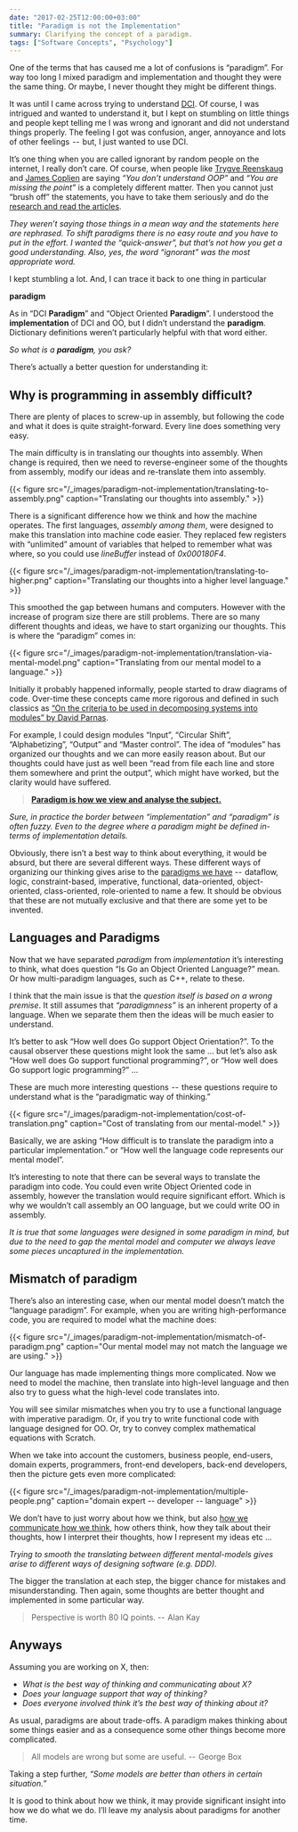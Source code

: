 ```yaml
---
date: "2017-02-25T12:00:00+03:00"
title: "Paradigm is not the Implementation"
summary: Clarifying the concept of a paradigm.
tags: ["Software Concepts", "Psychology"]
---
```



One of the terms that has caused me a lot of confusions is “paradigm”. For way too long I mixed paradigm and implementation and thought they were the same thing. Or maybe, I never thought they might be different things.

It was until I came across trying to understand [DCI](http://fulloo.info/). Of course, I was intrigued and wanted to understand it, but I kept on stumbling on little things and people kept telling me I was wrong and ignorant and did not understand things properly. The feeling I got was confusion, anger, annoyance and lots of other feelings  --  but, I just wanted to use DCI.

It’s one thing when you are called ignorant by random people on the internet, I really don’t care. Of course, when people like [Trygve Reenskaug](https://en.wikipedia.org/wiki/Trygve_Reenskaug) and [James Coplien](https://en.wikipedia.org/wiki/Jim_Coplien) are saying _“You don’t understand OOP”_ and _“You are missing the point”_ is a completely different matter. Then you cannot just “brush off” the statements, you have to take them seriously and do the [research and read the articles](http://fulloo.info/Documents/).

_They weren’t saying those things in a mean way and the statements here are rephrased. To shift paradigms there is no easy route and you have to put in the effort. I wanted the “quick-answer”, but that’s not how you get a good understanding. Also, yes, the word “ignorant” was the most appropriate word._

I kept stumbling a lot. And, I can trace it back to one thing in particular

**paradigm**

As in “DCI **Paradigm**” and “Object Oriented **Paradigm**”. I understood the **implementation** of DCI and OO, but I didn’t understand the **paradigm**. Dictionary definitions weren’t particularly helpful with that word either.

_So what is a_ **_paradigm_**_, you ask?_

There’s actually a better question for understanding it:

## Why is programming in assembly difficult?

There are plenty of places to screw-up in assembly, but following the code and what it does is quite straight-forward. Every line does something very easy.

The main difficulty is in translating our thoughts into assembly. When change is required, then we need to reverse-engineer some of the thoughts from assembly, modify our ideas and re-translate them into assembly.

{{< figure src="/_images/paradigm-not-implementation/translating-to-assembly.png" caption="Translating our thoughts into assembly." >}}

There is a significant difference how we think and how the machine operates. The first languages, _assembly among them_, were designed to make this translation into machine code easier. They replaced few registers with “unlimited” amount of variables that helped to remember what was where, so you could use _lineBuffer_ instead of _0x000180F4_.

{{< figure src="/_images/paradigm-not-implementation/translating-to-higher.png" caption="Translating our thoughts into a higher level language." >}}

This smoothed the gap between humans and computers. However with the increase of program size there are still problems. There are so many different thoughts and ideas, we have to start organizing our thoughts. This is where the “paradigm” comes in:

{{< figure src="/_images/paradigm-not-implementation/translation-via-mental-model.png" caption="Translating from our mental model to a language." >}}

Initially it probably happened informally, people started to draw diagrams of code. Over-time these concepts came more rigorous and defined in such classics as [“On the criteria to be used in decomposing systems into modules” by David Parnas](http://repository.cmu.edu/cgi/viewcontent.cgi?article=2979&context=compsci).

For example, I could design modules “Input”, “Circular Shift”, “Alphabetizing”, “Output” and “Master control”. The idea of “modules” has organized our thoughts and we can more easily reason about. But our thoughts could have just as well been “read from file each line and store them somewhere and print the output”, which might have worked, but the clarity would have suffered.

> [**Paradigm is how we view and analyse the subject.**](https://en.wikipedia.org/wiki/Paradigm)

_Sure, in practice the border between “implementation” and “paradigm” is often fuzzy. Even to the degree where a paradigm might be defined in-terms of implementation details._

Obviously, there isn’t a best way to think about everything, it would be absurd, but there are several different ways. These different ways of organizing our thinking gives arise to the [paradigms we have](https://en.wikipedia.org/wiki/Programming_paradigm)  --  dataflow, logic, constraint-based, imperative, functional, data-oriented, object-oriented, class-oriented, role-oriented to name a few. It should be obvious that these are not mutually exclusive and that there are some yet to be invented.

## Languages and Paradigms

Now that we have separated _paradigm_ from _implementation_ it’s interesting to think, what does question “Is Go an Object Oriented Language?” mean. Or how multi-paradigm languages, such as C++, relate to these.

I think that the main issue is that the _question itself is based on a wrong premise_. It still assumes that _“paradigmness”_ is an inherent property of a language. When we separate them then the ideas will be much easier to understand.

It’s better to ask “How well does Go support Object Orientation?”. To the causal observer these questions might look the same ... but let’s also ask “How well does Go support functional programming?”, or “How well does Go support logic programming?” ...

These are much more interesting questions  --  these questions require to understand what is the “paradigmatic way of thinking.”

{{< figure src="/_images/paradigm-not-implementation/cost-of-translation.png" caption="Cost of translating from our mental-model." >}}

Basically, we are asking “How difficult is to translate the paradigm into a particular implementation.” or “How well the language code represents our mental model”.

It’s interesting to note that there can be several ways to translate the paradigm into code. You could even write Object Oriented code in assembly, however the translation would require significant effort. Which is why we wouldn’t call assembly an OO language, but we could write OO in assembly.

_It is true that some languages were designed in some paradigm in mind, but due to the need to gap the mental model and computer we always leave some pieces uncaptured in the implementation._

## Mismatch of paradigm

There’s also an interesting case, when our mental model doesn’t match the “language paradigm”. For example, when you are writing high-performance code, you are required to model what the machine does:

{{< figure src="/_images/paradigm-not-implementation/mismatch-of-paradigm.png" caption="Our mental model may not match the language we are using." >}}

Our language has made implementing things more complicated. Now we need to model the machine, then translate into high-level language and then also try to guess what the high-level code translates into.

You will see similar mismatches when you try to use a functional language with imperative paradigm. Or, if you try to write functional code with language designed for OO. Or, try to convey complex mathematical equations with Scratch.

When we take into account the customers, business people, end-users, domain experts, programmers, front-end developers, back-end developers, then the picture gets even more complicated:

{{< figure src="/_images/paradigm-not-implementation/multiple-people.png" caption="domain expert -- developer -- language" >}}

We don’t have to just worry about how we think, but also [how we communicate how we think](https://en.wikipedia.org/wiki/Communication), how others think, how they talk about their thoughts, how I interpret their thoughts, how I represent my ideas etc ...

_Trying to smooth the translating between different mental-models gives arise to different ways of designing software (e.g. DDD)._

The bigger the translation at each step, the bigger chance for mistakes and misunderstanding. Then again, some thoughts are better thought and implemented in some particular way.

> Perspective is worth 80 IQ points.  --  Alan Kay

## Anyways

Assuming you are working on X, then:

* _What is the best way of thinking and communicating about X?_
* _Does your language support that way of thinking?_
* _Does everyone involved think it’s the best way of thinking about it?_

As usual, paradigms are about trade-offs. A paradigm makes thinking about some things easier and as a consequence some other things become more complicated.

> All models are wrong but some are useful.  --  George Box

Taking a step further, _“Some models are better than others in certain situation.”_

It is good to think about how we think, it may provide significant insight into how we do what we do. I’ll leave my analysis about paradigms for another time.